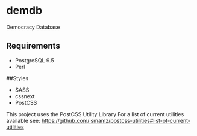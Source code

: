 # demdb
Democracy Database

## Requirements

* PostgreSQL 9.5
* Perl

##Styles

* SASS
* cssnext
* PostCSS

This project uses the PostCSS Utility Library
For a list of current utilities available see: https://github.com/ismamz/postcss-utilities#list-of-current-utilities
